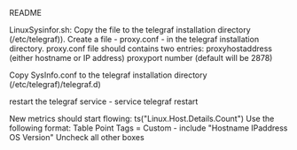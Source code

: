 README

LinuxSysinfor.sh:
Copy the file to the telegraf installation directory (/etc/telegraf)).
Create a file - proxy.conf - in the telegraf installation directory. proxy.conf file should contains two entries:
proxyhostaddress (either hostname or IP address)
proxyport number (default will be 2878)

Copy SysInfo.conf to the telegraf installation directory (/etc/telegraf)/telegraf.d)

restart the telegraf service - service telegraf restart

New metrics should start flowing:
ts("Linux.Host.Details.Count")
Use the following format:
Table
Point Tags = Custom - include "Hostname IPaddress OS Version"
Uncheck all other boxes
